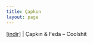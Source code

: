 ```yaml
---
title: Çapkın
layout: page
---
```


<a href="https://cloud.mail.ru/public/45763f51d500/Capk%C4%B1n%20%26%20Feda%20-%20Coolshit" target="_blank">[indir]</a> | Çapkın & Feda &#8211; Coolshit